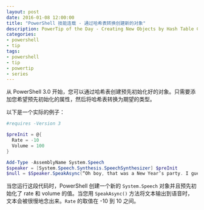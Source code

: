 ```yaml
---
layout: post
date: 2016-01-08 12:00:00
title: "PowerShell 技能连载 - 通过哈希表转换创建新的对象"
description: PowerTip of the Day - Creating New Objects by Hash Table Conversion
categories:
- powershell
- tip
tags:
- powershell
- tip
- powertip
- series
---
```

从 PowerShell 3.0 开始，您可以通过哈希表创建预先初始化好的对象。只需要添加您希望预先初始化的属性，然后将哈希表转换为期望的类型。

以下是一个实际的例子：

```powershell
#requires -Version 3

$preInit = @{
  Rate = -10
  Volume = 100
}

Add-Type -AssemblyName System.Speech
$speaker = [System.Speech.Synthesis.SpeechSynthesizer] $preInit
$null = $Speaker.SpeakAsync(“Oh boy, that was a New Year’s party. I guess I need a little break.”)
```

当您运行这段代码时，PowerShell 创建一个新的 `System.Speech` 对象并且预先初始化了 rate 和 volume 的值。当您用 `SpeakAsync()` 方法将文本输出到语音时，文本会被很慢地念出来。`Rate` 的取值在 -10 到 10 之间。

<!--本文国际来源：[Creating New Objects by Hash Table Conversion](http://community.idera.com/powershell/powertips/b/tips/posts/creating-new-objects-by-hash-table-conversion)-->
